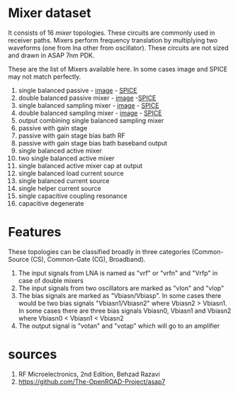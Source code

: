 # Mixer dataset
It consists of 16 *mixer* topologies. These circuits are commonly used in receiver paths. Mixers perform frequency translation by multiplying two waveforms (one from lna other from oscillator). These circuits are not sized and drawn in ASAP 7nm PDK.

These are the list of Mixers available here. In some cases image and SPICE may not match perfectly.

1. single balanced passive - [image](../../../images/mixer/mixer_1.png) - [SPICE](./mixer_1.sp)
2. double balanced passive mixer - [image](../../../images/mixer/mixer_2.png) -[SPICE](./mixer_2.sp)
3. single balanced sampling mixer - [image](../../../images/mixer/mixer_3.png) - [SPICE](./mixer_3.sp)
4. double balanced sampling mixer - [image](../../../images/mixer/mixer_4.png) - [SPICE](./mixer_4.sp)
5. output combining single balanced sampling mixer
6. passive with gain stage
7. passive with gain stage bias bath RF
8. passive with gain stage bias bath baseband output
9. single balanced active mixer
10. two single balanced active mixer
11. single balanced active mixer cap at output
12. single balanced load current source
13. single balanced current source
14. single helper current source
15. single capacitive coupling resonance
16. capacitive degenerate


# Features
These topologies can be classified broadly in three categories (Common-Source (CS), Common-Gate (CG), Broadband).
1. The input signals from LNA is named as "vrf" or "vrfn" and "Vrfp" in case of double mixers
2. The input signals from two oscillators are marked as "vlon" and "vlop"
3. The bias signals are marked as "Vbiasn/Vbiasp". In some cases there would be two bias signals "Vbiasn1/Vbiasn2" where Vbiasn2 > Vbiasn1. In some cases there are three bias signals Vbiasn0, Vbiasn1 and Vbiasn2 where Vbiasn0 < Vbiasn1 < Vbiasn2
4. The output signal is "votan" and "votap" which will go to an amplifier

# sources
1. RF Microelectronics, 2nd Edition, Behzad Razavi
2. https://github.com/The-OpenROAD-Project/asap7

